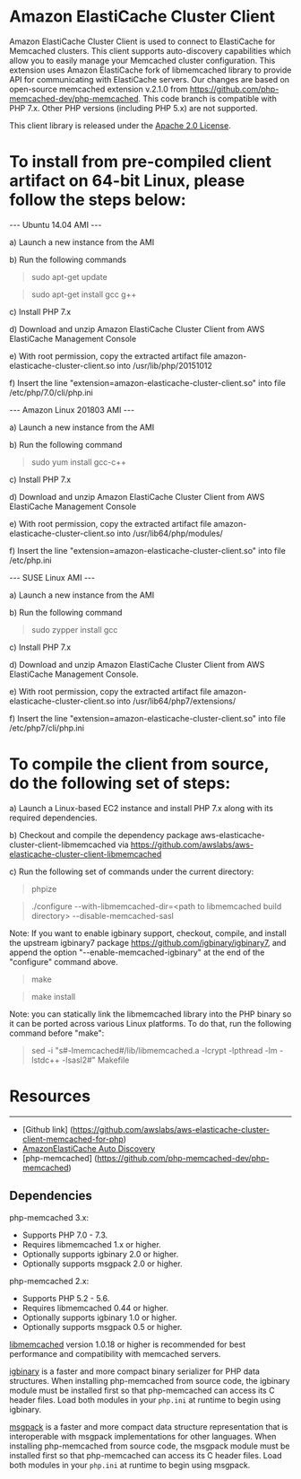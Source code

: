 # Amazon ElastiCache Cluster Client

Amazon ElastiCache Cluster Client is used to connect to ElastiCache for Memcached clusters. This client supports auto-discovery capabilities which allow you to easily manage your Memcached cluster configuration. This extension uses Amazon ElastiCache fork of libmemcached library to provide API for communicating with ElastiCache servers. Our changes are based on open-source memcached extension v.2.1.0 from https://github.com/php-memcached-dev/php-memcached. This code branch is compatible with PHP 7.x. Other PHP versions (including PHP 5.x) are not supported. 

This client library is released under the [Apache 2.0 License](http://aws.amazon.com/apache-2-0/).

# To install from pre-compiled client artifact on 64-bit Linux, please follow the steps below:

--- Ubuntu 14.04 AMI ---

a) Launch a new instance from the AMI

b) Run the following commands

> sudo apt-get update

> sudo apt-get install gcc g++

c) Install PHP 7.x

d) Download and unzip Amazon ElastiCache Cluster Client from AWS ElastiCache Management Console

e) With root permission, copy the extracted artifact file amazon-elasticache-cluster-client.so into /usr/lib/php/20151012

f) Insert the line "extension=amazon-elasticache-cluster-client.so" into file /etc/php/7.0/cli/php.ini

--- Amazon Linux 201803 AMI ---

a) Launch a new instance from the AMI

b) Run the following command

> sudo yum install gcc-c++

c) Install PHP 7.x

d) Download and unzip Amazon ElastiCache Cluster Client from AWS ElastiCache Management Console

e) With root permission, copy the extracted artifact file amazon-elasticache-cluster-client.so into /usr/lib64/php/modules/

f) Insert the line "extension=amazon-elasticache-cluster-client.so" into file /etc/php.ini

--- SUSE Linux AMI ---

a) Launch a new instance from the AMI

b) Run the following command

> sudo zypper install gcc

c) Install PHP 7.x

d) Download and unzip Amazon ElastiCache Cluster Client from AWS ElastiCache Management Console.

e) With root permission, copy the extracted artifact file amazon-elasticache-cluster-client.so into /usr/lib64/php7/extensions/

f) Insert the line "extension=amazon-elasticache-cluster-client.so" into file /etc/php7/cli/php.ini

# To compile the client from source, do the following set of steps:

a) Launch a Linux-based EC2 instance and install PHP 7.x along with its required dependencies. 

b) Checkout and compile the dependency package aws-elasticache-cluster-client-libmemcached via https://github.com/awslabs/aws-elasticache-cluster-client-libmemcached

c) Run the following set of commands under the current directory:

> phpize

> ./configure --with-libmemcached-dir=&lt;path to libmemcached build directory&gt; --disable-memcached-sasl

Note: If you want to enable igbinary support, checkout, compile, and install the upstream igbinary7 package https://github.com/igbinary/igbinary7, and append the option "--enable-memcached-igbinary" at the end of the "configure" command above. 

> make

> make install

Note: you can statically link the libmemcached library into the PHP binary so it can be ported across various Linux platforms. To do that, run the following command before "make":

> sed -i "s#-lmemcached#<libmemcached build directory>\/lib\/libmemcached.a -lcrypt -lpthread -lm -lstdc++ -lsasl2#" Makefile

# Resources
---------
 * [Github link] (https://github.com/awslabs/aws-elasticache-cluster-client-memcached-for-php)
 * [AmazonElastiCache Auto Discovery](http://docs.amazonwebservices.com/AmazonElastiCache/latest/UserGuide/AutoDiscovery.html)
 * [php-memcached] (https://github.com/php-memcached-dev/php-memcached)

Dependencies
------------

php-memcached 3.x:
* Supports PHP 7.0 - 7.3.
* Requires libmemcached 1.x or higher.
* Optionally supports igbinary 2.0 or higher.
* Optionally supports msgpack 2.0 or higher.

php-memcached 2.x:
* Supports PHP 5.2 - 5.6.
* Requires libmemcached 0.44 or higher.
* Optionally supports igbinary 1.0 or higher.
* Optionally supports msgpack 0.5 or higher.

[libmemcached](http://libmemcached.org/libMemcached.html) version 1.0.18 or
higher is recommended for best performance and compatibility with memcached
servers.

[igbinary](https://github.com/igbinary/igbinary) is a faster and more compact
binary serializer for PHP data structures. When installing php-memcached from
source code, the igbinary module must be installed first so that php-memcached
can access its C header files. Load both modules in your `php.ini` at runtime
to begin using igbinary.

[msgpack](https://msgpack.org) is a faster and more compact data structure
representation that is interoperable with msgpack implementations for other
languages. When installing php-memcached from source code, the msgpack module
must be installed first so that php-memcached can access its C header files.
Load both modules in your `php.ini` at runtime to begin using msgpack.
